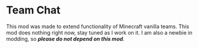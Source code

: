 # Team Chat
This mod was made to extend functionality of Minecraft vanilla teams. This mod does nothing right now, stay tuned as I work on it. I am also a newbie in modding, so ***please do not depend on this mod***.
